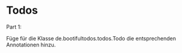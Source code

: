 # Todos

Part 1:

Füge für die Klasse de.bootifultodos.todos.Todo die entsprechenden Annotationen hinzu.
